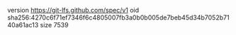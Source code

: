 version https://git-lfs.github.com/spec/v1
oid sha256:4270c6f71ef7346f6c4805007fb3a0b0b005de7beb45d34b7052b7140a61ac13
size 7539
